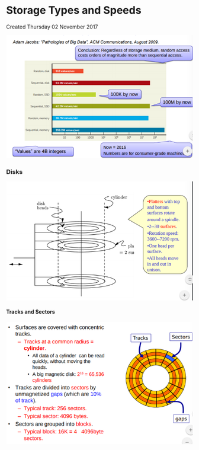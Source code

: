 # Storage Types and Speeds
Created Thursday 02 November 2017

![](./Storage_Types_and_Speeds/pasted_image.png)

### Disks

![](./Storage_Types_and_Speeds/pasted_image001.png)

#### Tracks and Sectors
![](./Storage_Types_and_Speeds/pasted_image002.png)


